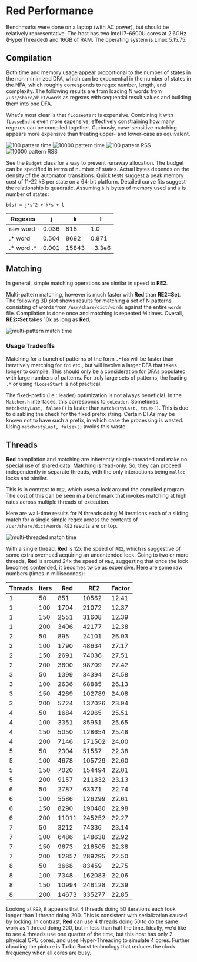 # Red Performance

Benchmarks were done on a laptop (with AC power), but should be
relatively representative.  The host has two Intel i7-6600U cores at
2.6GHz (HyperThreaded) and 16GB of RAM.  The operating system is Linux
5.15.75.

## Compilation

Both time and memory usage appear proportional to the number of states
in the non-minimized DFA, which can be exponential in the number of states
in the NFA, which roughly corresponds to regex number, length, and
complexity.
The following results are from loading N words from `/usr/share/dict/words`
as regexes with sequential result values and building them into one DFA.

What's most clear is that `fLooseStart` is expensive.
Combining it with `fLooseEnd` is even more expensive,
effectively constraining how many regexes can be compiled together.
Curiously, case-sensitive matching appears more expensive than
treating upper- and lower-case as equivalent.

![100 pattern time](comp-time-100.png)
![10000 pattern time](comp-time-10000.png)
![100 pattern RSS](comp-rss-100.png)
![10000 pattern RSS](comp-rss-10000.png)

See the `Budget` class for a way to prevent runaway allocation.
The budget can be specified in terms of number of states.
Actual bytes depends on the density of the automaton transitions.
Quick tests suggest a peak memory cost of 11-22 kB per state
on a 64-bit platform.
Detailed curve fits suggest the relationship is quadratic.
Assuming `b` is bytes of memory used and `s` is number of states:
```
b(s) = j*s^2 + k*s + l
```
| Regexes    | j     | k     | l      |
| ---------- | ----- | ----- | ------ |
| raw word   | 0.036 | 818   | 1.0    |
| .* word    | 0.504 | 8692  | 0.871  |
| .* word .* | 0.001 | 15843 | -3.3e6 |

## Matching

In general, simple matching operations are similar in speed to **RE2**.

Multi-pattern matching, however is much faster with **Red** than **RE2::Set**.
The following 3D plot shows results for matching a set of N patterns
consisting of words from `/usr/share/dict/words` against the entire `words`
file.  Compilation is done once and matching is repeated M times.
Overall, **RE2::Set** takes 10x as long as **Red**.

![multi-pattern match time](big-time.png)

### Usage Tradeoffs

Matching for a bunch of patterns of the form `.*foo` will be faster
than iteratively matching for `foo` etc., but will involve a larger
DFA that takes longer to compile.  This should only be a consideration
for DFAs populated with large numbers of patterns.  For truly large
sets of patterns, the leading `.*` or using `fLooseStart` is not
practical.

The fixed-prefix (i.e.: leader) optimization is not always beneficial.
In the `Matcher.h` interfaces, this corresponds to `doLeader`.
Sometimes `match<styLast, false>()` is faster than `match<styLast, true>()`.
This is due to disabling the check for the fixed prefix string.
Certain DFAs may be known not to have such a prefix,
in which case the processing is wasted.  Using `match<styLast, false>()`
avoids this waste.

## Threads

**Red** compilation and matching are inherently single-threaded
and make no special use of shared data.  Matching is read-only.
So, they can proceed independently in separate threads,
with the only interactions being `malloc` locks and similar.

This is in contrast to `RE2`, which uses a lock around the compiled
program.  The cost of this can be seen in a benchmark that invokes
matching at high rates across multiple threads of execution.

Here are wall-time results for N threads doing M iterations each
of a sliding match for a single simple regex across the contents of
`/usr/share/dict/words`. `RE2` results are on top.

![multi-threaded match time](thr-time.png)

With a single thread, **Red** is 12x the speed of `RE2`,
which is suggestive of some extra overhead acquiring an uncontended lock.
Going to two or more threads, **Red** is around 24x the speed of `RE2`,
suggesting that once the lock becomes contended,
it becomes twice as expensive.
Here are some raw numbers (times in milliseconds):

| Threads | Iters |   Red |    RE2 | Factor |
| ------- | ----- | ----- | ------ | ------ |
| 1       |    50 |   851 |  10562 | 12.41  |
| 1       |   100 |  1704 |  21072 | 12.37  |
| 1       |   150 |  2551 |  31608 | 12.39  |
| 1       |   200 |  3406 |  42177 | 12.38  |
| 2       |    50 |   895 |  24101 | 26.93  |
| 2       |   100 |  1790 |  48634 | 27.17  |
| 2       |   150 |  2691 |  74036 | 27.51  |
| 2       |   200 |  3600 |  98709 | 27.42  |
| 3       |    50 |  1399 |  34394 | 24.58  |
| 3       |   100 |  2636 |  68885 | 26.13  |
| 3       |   150 |  4269 | 102789 | 24.08  |
| 3       |   200 |  5724 | 137026 | 23.94  |
| 4       |    50 |  1684 |  42965 | 25.51  |
| 4       |   100 |  3351 |  85951 | 25.65  |
| 4       |   150 |  5050 | 128654 | 25.48  |
| 4       |   200 |  7146 | 171502 | 24.00  |
| 5       |    50 |  2304 |  51557 | 22.38  |
| 5       |   100 |  4678 | 105729 | 22.60  |
| 5       |   150 |  7020 | 154494 | 22.01  |
| 5       |   200 |  9157 | 211832 | 23.13  |
| 6       |    50 |  2787 |  63371 | 22.74  |
| 6       |   100 |  5586 | 126299 | 22.61  |
| 6       |   150 |  8290 | 190480 | 22.98  |
| 6       |   200 | 11011 | 245252 | 22.27  |
| 7       |    50 |  3212 |  74336 | 23.14  |
| 7       |   100 |  6486 | 148638 | 22.92  |
| 7       |   150 |  9673 | 216505 | 22.38  |
| 7       |   200 | 12857 | 289295 | 22.50  |
| 8       |    50 |  3668 |  83459 | 22.75  |
| 8       |   100 |  7348 | 162083 | 22.06  |
| 8       |   150 | 10994 | 246128 | 22.39  |
| 8       |   200 | 14673 | 335277 | 22.85  |

Looking at `RE2`, it appears that 4 threads doing 50 iterations each
took longer than 1 thread doing 200.
This is consistent with serialization caused by locking.
In contrast, **Red** can use 4 threads doing 50 to do the same work
as 1 thread doing 200, but in less than half the time.
Ideally, we'd like to see 4 threads use one quarter of the time,
but this host has only 2 physical CPU cores,
and uses Hyper-Threading to simulate 4 cores.
Further clouding the picture is Turbo Boost technology
that reduces the clock frequency when all cores are busy.
